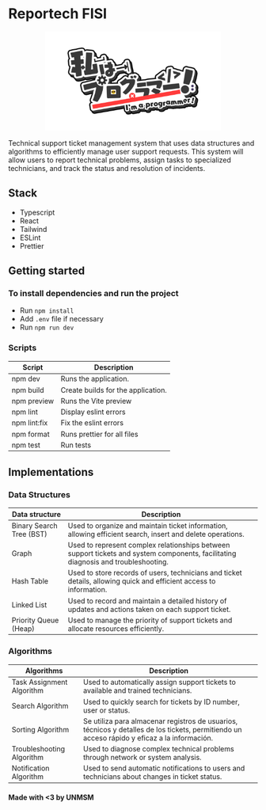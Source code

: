 # Reportech FISI

<div align="center">
    <img src="src/assets/IamProgrammer!.png" height="200">
</div>

Technical support ticket management system that uses data structures and algorithms to efficiently manage user support requests. This system will allow users to report technical problems, assign tasks to specialized technicians, and track the status and resolution of incidents.

## Stack

- Typescript
- React
- Tailwind
- ESLint
- Prettier

## Getting started

### To install dependencies and run the project

- Run `npm install`
- Add `.env` file if necessary
- Run `npm run dev`

### Scripts

| Script       | Description                        |
| ------------ | ---------------------------------- |
| npm dev      | Runs the application.              |
| npm build    | Create builds for the application. |
| npm preview  | Runs the Vite preview              |
| npm lint     | Display eslint errors              |
| npm lint:fix | Fix the eslint errors              |
| npm format   | Runs prettier for all files        |
| npm test     | Run tests                          |

## Implementations

### Data Structures

| Data structure           | Description                                                                                                                        |
| ------------------------ | ---------------------------------------------------------------------------------------------------------------------------------- |
| Binary Search Tree (BST) | Used to organize and maintain ticket information, allowing efficient search, insert and delete operations.                         |
| Graph                    | Used to represent complex relationships between support tickets and system components, facilitating diagnosis and troubleshooting. |
| Hash Table               | Used to store records of users, technicians and ticket details, allowing quick and efficient access to information.                |
| Linked List              | Used to record and maintain a detailed history of updates and actions taken on each support ticket.                                |
| Priority Queue (Heap)    | Used to manage the priority of support tickets and allocate resources efficiently.                                                 |

### Algorithms

| Algorithms                | Description                                                                                                                                  |
| ------------------------- | -------------------------------------------------------------------------------------------------------------------------------------------- |
| Task Assignment Algorithm | Used to automatically assign support tickets to available and trained technicians.                                                           |
| Search Algorithm          | Used to quickly search for tickets by ID number, user or status.                                                                             |
| Sorting Algorithm         | Se utiliza para almacenar registros de usuarios, técnicos y detalles de los tickets, permitiendo un acceso rápido y eficaz a la información. |
| Troubleshooting Algorithm | Used to diagnose complex technical problems through network or system analysis.                                                              |
| Notification Algorithm    | Used to send automatic notifications to users and technicians about changes in ticket status.                                                |

#### Made with <3 by UNMSM
